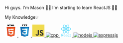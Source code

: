 Hi guys. I'm Mason 🙋‍♂️ 
I'm starting to learn ReactJS 👨‍💻

My Knowledge💡
<p align='left'>
<a href="https://www.w3schools.com/html/" target="_blank" title="HTML" rel="noopener noreferrer">
<img src="https://raw.githubusercontent.com/devicons/devicon/master/icons/html5/html5-original-wordmark.svg" alt="html5" width="40" height="40"/>
</a>
<a href="https://www.w3schools.com/css/" target="_blank" title="CSS" rel="noopener noreferrer">
<img src="https://raw.githubusercontent.com/devicons/devicon/master/icons/css3/css3-original-wordmark.svg" alt="css3" width="40" height="40"/>
</a>
<a href="https://developer.mozilla.org/en-US/docs/Web/JavaScript" target="_blank" title="JavaScript" rel="noopener noreferrer">
<img src="https://raw.githubusercontent.com/devicons/devicon/master/icons/javascript/javascript-original.svg" alt="javascript" width="40" height="40"/>
</a>
<a href="https://www.w3schools.com/cpp/default.asp" target="_blank" title="C++" rel="noopener noreferrer">
<img src="https://encrypted-tbn0.gstatic.com/images?q=tbn:ANd9GcTvTMvMtzkpNOvGvmjeIYNqOJz5wS0t5IU93Q&s" alt="cpp" width="37" height="40"/>
</a>
<a href="https://reactjs.org/" target="_blank" title="ReactJS" rel="noopener noreferrer">
<img src="https://raw.githubusercontent.com/devicons/devicon/master/icons/react/react-original-wordmark.svg" alt="react" width="40" height="40"/>
</a>  
<a href="https://nodejs.org/en/learn/getting-started/introduction-to-nodejs" target="_blank" title="NodeJS" rel="noopener noreferrer">
<img src="https://cdn-icons-png.flaticon.com/512/5968/5968322.png" alt="nodejs" width="40" height="40"/>
</a> 
<a href="http://expressjs.com/" target="_blank" title="ExpressJS" rel="noopener noreferrer">
<img src="https://www.vectorlogo.zone/logos/expressjs/expressjs-ar21.svg" alt="expressjs" width="60" height="40"/>
</a>
</p>
